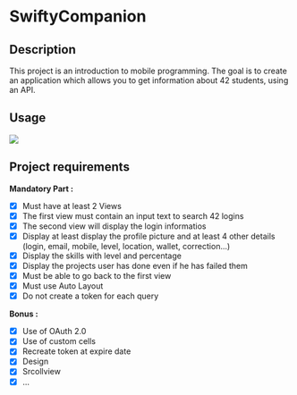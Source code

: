 # SwiftyCompanion

## Description
This project is an introduction to mobile programming. The goal is to create an application which allows you to get information about 42 students, using an API.

## Usage
![](Resources/SwiftyExample.gif)

## Project requirements

**Mandatory Part :**

- [x] Must have at least 2 Views
- [x] The first view must contain an input text to search 42 logins
- [x] The second view will display the login informatios
- [x] Display at least display the profile picture and at least 4 other details (login, email,
mobile, level, location, wallet, correction...)
- [x] Display the skills with level and percentage
- [x] Display the projects user has done even if he has failed them
- [x] Must be able to go back to the first view
- [x] Must use Auto Layout
- [x] Do not create a token for each query
 
**Bonus :**

- [x] Use of OAuth 2.0
- [x] Use of custom cells
- [x] Recreate token at expire date
- [x] Design
- [x] Srcollview
- [x] ...
